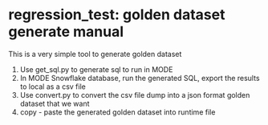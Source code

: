 # regression_test: golden dataset generate manual

This is a very simple tool to generate golden dataset

1. Use get_sql.py to generate sql to run in MODE
2. In MODE Snowflake database, run the generated SQL, export the results to local as a csv file
3. Use convert.py to convert the csv file dump into a json format golden dataset that we want
4. copy - paste the generated golden dataset into runtime file 

